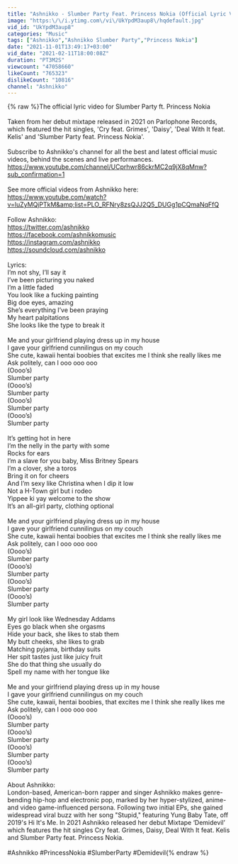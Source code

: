 ```yaml
---
title: "Ashnikko - Slumber Party Feat. Princess Nokia (Official Lyric Video)"
image: "https:\/\/i.ytimg.com\/vi\/UkYpdM3aup8\/hqdefault.jpg"
vid_id: "UkYpdM3aup8"
categories: "Music"
tags: ["Ashnikko","Ashnikko Slumber Party","Princess Nokia"]
date: "2021-11-01T13:49:17+03:00"
vid_date: "2021-02-11T18:00:08Z"
duration: "PT3M2S"
viewcount: "47058660"
likeCount: "765323"
dislikeCount: "10816"
channel: "Ashnikko"
---
```

{% raw %}The official lyric video for Slumber Party ft. Princess Nokia<br /><br />Taken from her debut mixtape released in 2021 on Parlophone Records, which featured the hit singles, 'Cry feat. Grimes', 'Daisy', 'Deal With It feat. Kelis' and 'Slumber Party feat. Princess Nokia'.<br /><br />Subscribe to Ashnikko's channel for all the best and latest official music videos, behind the scenes and live performances. <br /><a rel="nofollow" target="blank" href="https://www.youtube.com/channel/UCprhwr86ckrMC2q9jX8qMnw?sub_confirmation=1">https://www.youtube.com/channel/UCprhwr86ckrMC2q9jX8qMnw?sub_confirmation=1</a><br /><br />See more official videos from Ashnikko here:<br /><a rel="nofollow" target="blank" href="https://www.youtube.com/watch?v=luZyMQjPTkM&amp;list=PLO_RFNry8zsQJJ2Q5_DUGg1pCQmaNqFfQ">https://www.youtube.com/watch?v=luZyMQjPTkM&amp;list=PLO_RFNry8zsQJJ2Q5_DUGg1pCQmaNqFfQ</a><br /><br />Follow Ashnikko:<br /><a rel="nofollow" target="blank" href="https://twitter.com/ashnikko">https://twitter.com/ashnikko</a><br /><a rel="nofollow" target="blank" href="https://facebook.com/ashnikkomusic">https://facebook.com/ashnikkomusic</a><br /><a rel="nofollow" target="blank" href="https://instagram.com/ashnikko">https://instagram.com/ashnikko</a><br /><a rel="nofollow" target="blank" href="https://soundcloud.com/ashnikko">https://soundcloud.com/ashnikko</a><br /><br />Lyrics:<br />I’m not shy, I’ll say it<br />I’ve been picturing you naked<br />I’m a little faded<br />You look like a fucking painting<br />Big doe eyes, amazing <br />She’s everything I’ve been praying<br />My heart palpitations<br />She looks like the type to break it<br /><br />Me and your girlfriend playing dress up in my house<br />I gave your girlfriend cunnilingus on my couch <br />She cute, kawaii hentai boobies that excites me I think she really likes me<br />Ask politely, can I ooo ooo ooo <br />(Oooo’s)<br />Slumber party <br />(Oooo’s)<br />Slumber party<br />(Oooo’s)<br />Slumber party<br />(Oooo’s)<br />Slumber party<br /><br />It’s getting hot in here<br />I’m the nelly in the party with some<br />Rocks for ears<br />I’m a slave for you baby, Miss Britney Spears<br />I’m a clover, she a toros <br />Bring it on for cheers<br />And I’m sexy like Christina when I dip it low<br />Not a H-Town girl but i rodeo<br />Yippee ki yay welcome to the show<br />It’s an all-girl party, clothing optional<br /><br />Me and your girlfriend playing dress up in my house<br />I gave your girlfriend cunnilingus on my couch <br />She cute, kawaii hentai boobies that excites me I think she really likes me<br />Ask politely, can I ooo ooo ooo<br />(Oooo’s)<br />Slumber party <br />(Oooo’s)<br />Slumber party<br />(Oooo’s)<br />Slumber party<br />(Oooo’s)<br />Slumber party<br /><br />My girl look like Wednesday Addams <br />Eyes go black when she orgasms <br />Hide your back, she likes to stab them<br />My butt cheeks, she likes to grab<br />Matching pyjama, birthday suits <br />Her spit tastes just like juicy fruit<br />She do that thing she usually do<br />Spell my name with her tongue like<br /><br />Me and your girlfriend playing dress up in my house<br />I gave your girlfriend cunnilingus on my couch <br />She cute, kawaii, hentai boobies, that excites me I think she really likes me<br />Ask politely, can I ooo ooo ooo<br />(Oooo’s)<br />Slumber party <br />(Oooo’s)<br />Slumber party<br />(Oooo’s)<br />Slumber party<br />(Oooo’s)<br />Slumber party<br /><br />About Ashnikko:<br />London-based, American-born rapper and singer Ashnikko makes genre-bending hip-hop and electronic pop, marked by her hyper-stylized, anime- and video game-influenced persona. Following two initial EPs, she gained widespread viral buzz with her song &quot;Stupid,&quot; featuring Yung Baby Tate, off 2019's Hi It's Me. In 2021 Ashnikko released her debut Mixtape ‘Demidevil’ which features the hit singles Cry feat. Grimes, Daisy, Deal With It feat. Kelis and Slumber Party feat. Princess Nokia.<br /> <br />#Ashnikko #PrincessNokia #SlumberParty #Demidevil{% endraw %}
